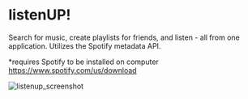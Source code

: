 # listenUP!

Search for music, create playlists for friends, and listen - all from one application. Utilizes the Spotify metadata API.

*requires Spotify to be installed on computer https://www.spotify.com/us/download

![listenup_screenshot](https://cloud.githubusercontent.com/assets/5788358/3614170/28102974-0dbe-11e4-84d9-2342386424f3.png)

